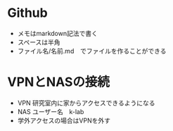 # Github
- メモはmarkdown記法で書く
- スペースは半角
- ファイル名/名前.md　でファイルを作ることができる

# VPNとNASの接続
- VPN 研究室内に家からアクセスできるようになる
- NAS ユーザー名　k-lab　
- 学外アクセスの場合はVPNを外す
